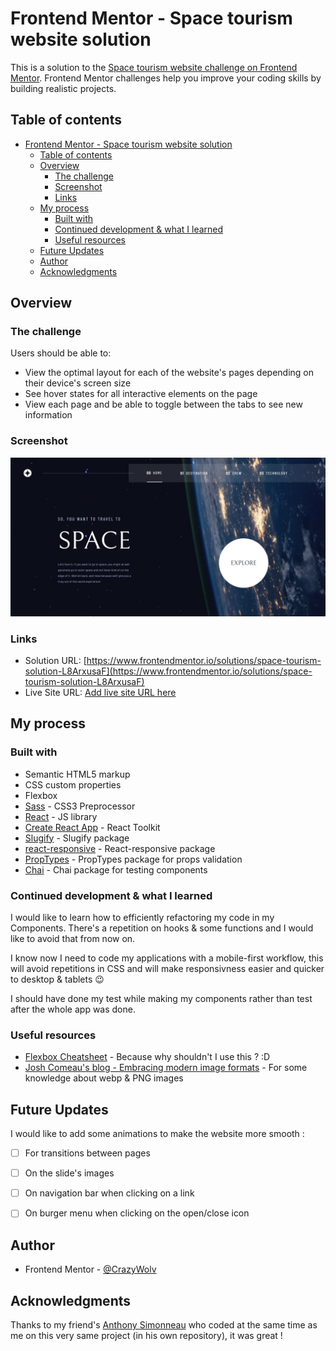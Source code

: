 # Frontend Mentor - Space tourism website solution

This is a solution to the [Space tourism website challenge on Frontend Mentor](https://www.frontendmentor.io/challenges/space-tourism-multipage-website-gRWj1URZ3). Frontend Mentor challenges help you improve your coding skills by building realistic projects. 

## Table of contents

- [Frontend Mentor - Space tourism website solution](#frontend-mentor---space-tourism-website-solution)
  - [Table of contents](#table-of-contents)
  - [Overview](#overview)
    - [The challenge](#the-challenge)
    - [Screenshot](#screenshot)
    - [Links](#links)
  - [My process](#my-process)
    - [Built with](#built-with)
    - [Continued development & what I learned](#continued-development--what-i-learned)
    - [Useful resources](#useful-resources)
  - [Future Updates](#future-updates)
  - [Author](#author)
  - [Acknowledgments](#acknowledgments)


## Overview

### The challenge

Users should be able to:

- View the optimal layout for each of the website's pages depending on their device's screen size
- See hover states for all interactive elements on the page
- View each page and be able to toggle between the tabs to see new information

### Screenshot

![Preview Desktop](./screenshot.jpeg)

### Links

- Solution URL: [https://www.frontendmentor.io/solutions/space-tourism-solution-L8ArxusaF](https://www.frontendmentor.io/solutions/space-tourism-solution-L8ArxusaF)
- Live Site URL: [Add live site URL here](https://your-live-site-url.com)

## My process

### Built with

- Semantic HTML5 markup
- CSS custom properties
- Flexbox
- [Sass](https://sass-lang.com/) - CSS3 Preprocessor
- [React](https://reactjs.org/) - JS library
- [Create React App](https://create-react-app.dev/) - React Toolkit
- [Slugify](https://www.npmjs.com/package/slugify) - Slugify package
- [react-responsive](https://www.npmjs.com/package/react-responsive) - React-responsive package
- [PropTypes](https://www.npmjs.com/package/prop-types) - PropTypes package for props validation
- [Chai](https://www.chaijs.com/) - Chai package for testing components


### Continued development & what I learned

I would like to learn how to efficiently refactoring my code in my Components. There's a repetition on hooks & some functions and I would like to avoid that from now on.

I know now I need to code my applications with a mobile-first workflow, this will avoid repetitions in CSS and will make responsivness easier and quicker to desktop & tablets :wink:

I should have done my test while making my components rather than test after the whole app was done.


### Useful resources

- [Flexbox Cheatsheet](https://css-tricks.com/snippets/css/a-guide-to-flexbox/#flexbox-properties) - Because why shouldn't I use this ? :D
- [Josh Comeau's blog - Embracing modern image formats](https://www.joshwcomeau.com/performance/embracing-modern-image-formats/) - For some knowledge about webp & PNG images


## Future Updates
I would like to add some animations to make the website more smooth :
- [ ] For transitions between pages
- [ ] On the slide's images
- [ ] On navigation bar when clicking on a link
- [ ] On burger menu when clicking on the open/close icon


## Author

<!-- - Website - [Add your name here](https://www.your-site.com) - still coding this one -->
- Frontend Mentor - [@CrazyWolv](https://www.frontendmentor.io/profile/CrazyWolv)


## Acknowledgments

Thanks to my friend's [Anthony Simonneau](https://github.com/Anthony-S58) who coded at the same time as me on this very same project (in his own repository), it was great !
